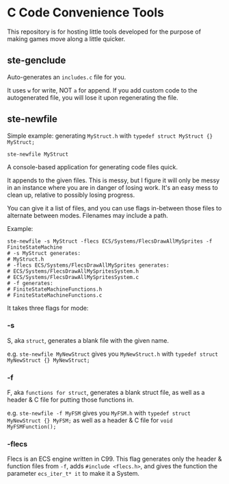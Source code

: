 # C Code Convenience Tools

This repository is for hosting little tools developed for the purpose of making games move along a little quicker.

## ste-genclude

Auto-generates an `includes.c` file for you.

It uses `w` for write, NOT `a` for append. If you add custom code to the autogenerated file, you will lose it upon regenerating the file.

## ste-newfile

Simple example: generating `MyStruct.h` with `typedef struct MyStruct {} MyStruct;`
```
ste-newfile MyStruct
```

A console-based application for generating code files quick.

It appends to the given files. This is messy, but I figure it will only be messy in an instance where you are in danger of losing work. It's an easy mess to clean up, relative to possibly losing progress.

You can give it a list of files, and you can use flags in-between those files to alternate between modes. Filenames may include a path.

Example:
```
ste-newfile -s MyStruct -flecs ECS/Systems/FlecsDrawAllMySprites -f FiniteStateMachine
# -s MyStruct generates:
# MyStruct.h
# -flecs ECS/Systems/FlecsDrawAllMySprites generates:
# ECS/Systems/FlecsDrawAllMySpritesSystem.h
# ECS/Systems/FlecsDrawAllMySpritesSystem.c
# -f generates:
# FiniteStateMachineFunctions.h
# FiniteStateMachineFunctions.c
```

It takes three flags for mode:

### -s

S, aka `struct`, generates a blank file with the given name.

e.g. `ste-newfile MyNewStruct` gives you `MyNewStruct.h` with `typedef struct MyNewStruct {} MyNewStruct;`

### -f

F, aka `functions for struct`, generates a blank struct file, as well as a header & C file for putting those functions in.

e.g. `ste-newfile -f MyFSM` gives you `MyFSM.h` with `typedef struct MyNewStruct {} MyFSM;` as well as a header & C file for `void MyFSMFunction();`

### -flecs

Flecs is an ECS engine written in C99. This flag generates only the header & function files from `-f`, adds `#include <flecs.h>`, and gives the function the parameter `ecs_iter_t* it` to make it a System.
